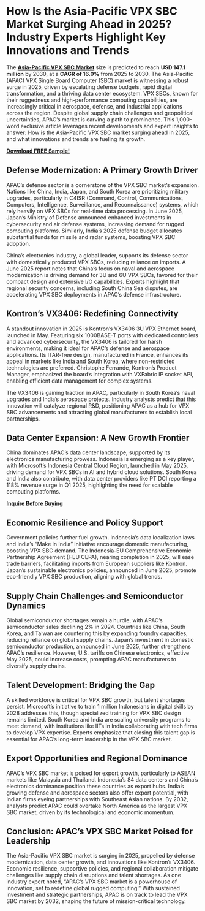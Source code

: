 # How Is the Asia-Pacific VPX SBC Market Surging Ahead in 2025? Industry Experts Highlight Key Innovations and Trends
The [**Asia-Pacific VPX SBC Market**](https://www.nextmsc.com/report/asia-pacific-vpx-sbc-market-se3118) size is predicted to reach **USD 147.1 million** by 2030, at a **CAGR of 16.0%** from 2025 to 2030. The Asia-Pacific (APAC) VPX Single Board Computer (SBC) market is witnessing a robust surge in 2025, driven by escalating defense budgets, rapid digital transformation, and a thriving data center ecosystem. VPX SBCs, known for their ruggedness and high-performance computing capabilities, are increasingly critical in aerospace, defense, and industrial applications across the region. Despite global supply chain challenges and geopolitical uncertainties, APAC’s market is carving a path to prominence. This 1,000-word exclusive article leverages recent developments and expert insights to answer: How is the Asia-Pacific VPX SBC market surging ahead in 2025, and what innovations and trends are fueling its growth.

[**Download FREE Sample!**](https://www.nextmsc.com/asia-pacific-vpx-sbc-market-se3118/request-sample)

## Defense Modernization: A Primary Growth Driver

APAC’s defense sector is a cornerstone of the VPX SBC market’s expansion. Nations like China, India, Japan, and South Korea are prioritizing military upgrades, particularly in C4ISR (Command, Control, Communications, Computers, Intelligence, Surveillance, and Reconnaissance) systems, which rely heavily on VPX SBCs for real-time data processing. In June 2025, Japan’s Ministry of Defense announced enhanced investments in cybersecurity and air defense systems, increasing demand for rugged computing platforms. Similarly, India’s 2025 defense budget allocates substantial funds for missile and radar systems, boosting VPX SBC adoption.

China’s electronics industry, a global leader, supports its defense sector with domestically produced VPX SBCs, reducing reliance on imports. A June 2025 report notes that China’s focus on naval and aerospace modernization is driving demand for 3U and 6U VPX SBCs, favored for their compact design and extensive I/O capabilities. Experts highlight that regional security concerns, including South China Sea disputes, are accelerating VPX SBC deployments in APAC’s defense infrastructure.

## Kontron’s VX3406: Redefining Connectivity

A standout innovation in 2025 is Kontron’s VX3406 3U VPX Ethernet board, launched in May. Featuring six 1000BASE-T ports with dedicated controllers and advanced cybersecurity, the VX3406 is tailored for harsh environments, making it ideal for APAC’s defense and aerospace applications. Its ITAR-free design, manufactured in France, enhances its appeal in markets like India and South Korea, where non-restricted technologies are preferred. Christophe Ferrande, Kontron’s Product Manager, emphasized the board’s integration with VXFabric IP socket API, enabling efficient data management for complex systems.

The VX3406 is gaining traction in APAC, particularly in South Korea’s naval upgrades and India’s aerospace projects. Industry analysts predict that this innovation will catalyze regional R&D, positioning APAC as a hub for VPX SBC advancements and attracting global manufacturers to establish local partnerships.

## Data Center Expansion: A New Growth Frontier

China dominates APAC’s data center landscape, supported by its electronics manufacturing prowess. Indonesia is emerging as a key player, with Microsoft’s Indonesia Central Cloud Region, launched in May 2025, driving demand for VPX SBCs in AI and hybrid cloud solutions. South Korea and India also contribute, with data center providers like PT DCI reporting a 118% revenue surge in Q1 2025, highlighting the need for scalable computing platforms.

[**Inquire Before Buying**](https://www.nextmsc.com/asia-pacific-vpx-sbc-market-se3118/inquire-before-buying)

## Economic Resilience and Policy Support

Government policies further fuel growth. Indonesia’s data localization laws and India’s “Make in India” initiative encourage domestic manufacturing, boosting VPX SBC demand. The Indonesia-EU Comprehensive Economic Partnership Agreement (I-EU CEPA), nearing completion in 2025, will ease trade barriers, facilitating imports from European suppliers like Kontron. Japan’s sustainable electronics policies, announced in June 2025, promote eco-friendly VPX SBC production, aligning with global trends.

## Supply Chain Challenges and Semiconductor Dynamics

Global semiconductor shortages remain a hurdle, with APAC’s semiconductor sales declining 2% in 2024. Countries like China, South Korea, and Taiwan are countering this by expanding foundry capacities, reducing reliance on global supply chains. Japan’s investment in domestic semiconductor production, announced in June 2025, further strengthens APAC’s resilience. However, U.S. tariffs on Chinese electronics, effective May 2025, could increase costs, prompting APAC manufacturers to diversify supply chains.

## Talent Development: Bridging the Gap

A skilled workforce is critical for VPX SBC growth, but talent shortages persist. Microsoft’s initiative to train 1 million Indonesians in digital skills by 2028 addresses this, though specialized training for VPX SBC design remains limited. South Korea and India are scaling university programs to meet demand, with institutions like IITs in India collaborating with tech firms to develop VPX expertise. Experts emphasize that closing this talent gap is essential for APAC’s long-term leadership in the VPX SBC market.

## Export Opportunities and Regional Dominance

APAC’s VPX SBC market is poised for export growth, particularly to ASEAN markets like Malaysia and Thailand. Indonesia’s 84 data centers and China’s electronics dominance position these countries as export hubs. India’s growing defense and aerospace sectors also offer export potential, with Indian firms eyeing partnerships with Southeast Asian nations. By 2032, analysts predict APAC could overtake North America as the largest VPX SBC market, driven by its technological and economic momentum.

## Conclusion: APAC’s VPX SBC Market Poised for Leadership

The Asia-Pacific VPX SBC market is surging in 2025, propelled by defense modernization, data center growth, and innovations like Kontron’s VX3406. Economic resilience, supportive policies, and regional collaboration mitigate challenges like supply chain disruptions and talent shortages. As one industry expert noted, “APAC’s VPX SBC market is a powerhouse of innovation, set to redefine global rugged computing.” With sustained investment and strategic partnerships, APAC is on track to lead the VPX SBC market by 2032, shaping the future of mission-critical technology.
